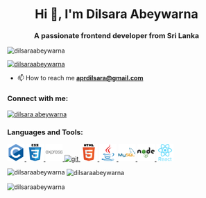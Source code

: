 <h1 align="center">Hi 👋, I'm Dilsara Abeywarna</h1>
<h3 align="center">A passionate frontend developer from Sri Lanka</h3>

<p align="left"> <img src="https://komarev.com/ghpvc/?username=dilsaraabeywarna&label=Profile%20views&color=0e75b6&style=flat" alt="dilsaraabeywarna" /> </p>

<p align="left"> <a href="https://github.com/ryo-ma/github-profile-trophy"><img src="https://github-profile-trophy.vercel.app/?username=dilsaraabeywarna" alt="dilsaraabeywarna" /></a> </p>

- 📫 How to reach me **aprdilsara@gmail.com**

<h3 align="left">Connect with me:</h3>
<p align="left">
<a href="https://linkedin.com/in/dilsara abeywarna" target="blank"><img align="center" src="https://raw.githubusercontent.com/rahuldkjain/github-profile-readme-generator/master/src/images/icons/Social/linked-in-alt.svg" alt="dilsara abeywarna" height="30" width="40" /></a>
</p>

<h3 align="left">Languages and Tools:</h3>
<p align="left"> <a href="https://www.cprogramming.com/" target="_blank" rel="noreferrer"> <img src="https://raw.githubusercontent.com/devicons/devicon/master/icons/c/c-original.svg" alt="c" width="40" height="40"/> </a> <a href="https://www.w3schools.com/css/" target="_blank" rel="noreferrer"> <img src="https://raw.githubusercontent.com/devicons/devicon/master/icons/css3/css3-original-wordmark.svg" alt="css3" width="40" height="40"/> </a> <a href="https://expressjs.com" target="_blank" rel="noreferrer"> <img src="https://raw.githubusercontent.com/devicons/devicon/master/icons/express/express-original-wordmark.svg" alt="express" width="40" height="40"/> </a> <a href="https://git-scm.com/" target="_blank" rel="noreferrer"> <img src="https://www.vectorlogo.zone/logos/git-scm/git-scm-icon.svg" alt="git" width="40" height="40"/> </a> <a href="https://www.w3.org/html/" target="_blank" rel="noreferrer"> <img src="https://raw.githubusercontent.com/devicons/devicon/master/icons/html5/html5-original-wordmark.svg" alt="html5" width="40" height="40"/> </a> <a href="https://www.java.com" target="_blank" rel="noreferrer"> <img src="https://raw.githubusercontent.com/devicons/devicon/master/icons/java/java-original.svg" alt="java" width="40" height="40"/> </a> <a href="https://www.mysql.com/" target="_blank" rel="noreferrer"> <img src="https://raw.githubusercontent.com/devicons/devicon/master/icons/mysql/mysql-original-wordmark.svg" alt="mysql" width="40" height="40"/> </a> <a href="https://nodejs.org" target="_blank" rel="noreferrer"> <img src="https://raw.githubusercontent.com/devicons/devicon/master/icons/nodejs/nodejs-original-wordmark.svg" alt="nodejs" width="40" height="40"/> </a> <a href="https://reactjs.org/" target="_blank" rel="noreferrer"> <img src="https://raw.githubusercontent.com/devicons/devicon/master/icons/react/react-original-wordmark.svg" alt="react" width="40" height="40"/> </a> </p>

<p><img align="left" src="https://github-readme-stats.vercel.app/api/top-langs?username=dilsaraabeywarna&show_icons=true&locale=en&layout=compact" alt="dilsaraabeywarna" /></p>

<p>&nbsp;<img align="center" src="https://github-readme-stats.vercel.app/api?username=dilsaraabeywarna&show_icons=true&locale=en" alt="dilsaraabeywarna" /></p>

<p><img align="center" src="https://github-readme-streak-stats.herokuapp.com/?user=dilsaraabeywarna&" alt="dilsaraabeywarna" /></p>
